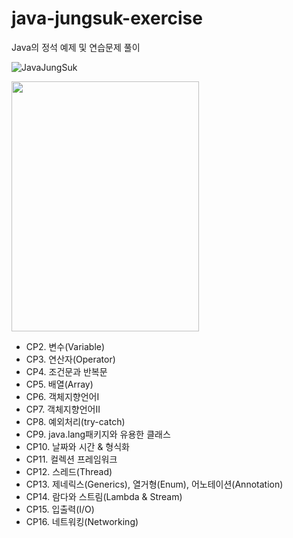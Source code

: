 # java-jungsuk-exercise
Java의 정석 예제 및 연습문제 풀이

![JavaJungSuk](http://image.kyobobook.co.kr/images/book/xlarge/032/x9788994492032.jpg "JavaJungSuk")

<img src="http://image.kyobobook.co.kr/images/book/xlarge/032/x9788994492032.jpg"  width="300" height="400"/>

* CP2.  변수(Variable)
* CP3.  연산자(Operator)
* CP4.  조건문과 반복문
* CP5.  배열(Array)
* CP6.  객체지향언어I
* CP7.  객체지향언어II
* CP8.  예외처리(try-catch)
* CP9.  java.lang패키지와 유용한 클래스
* CP10. 날짜와 시간 & 형식화
* CP11. 컬렉션 프레임워크
* CP12. 스레드(Thread)
* CP13. 제네릭스(Generics), 열거형(Enum), 어노테이션(Annotation)
* CP14. 람다와 스트림(Lambda & Stream)
* CP15. 입출력(I/O)
* CP16. 네트워킹(Networking)
